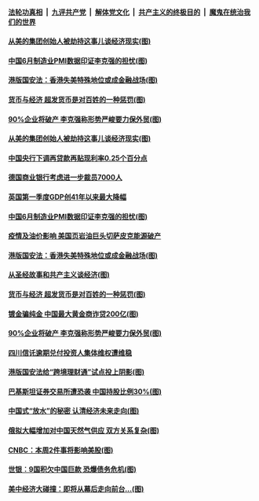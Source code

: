 ####  [法轮功真相](../../../../basic/blob/master/README.md?t=07012201) &nbsp;|&nbsp; [九评共产党](../../../../9ping.md/blob/master/README.md?t=07012201) &nbsp;|&nbsp; [解体党文化](../../../../jtdwh.md/blob/master/README.md?t=07012201)  &nbsp;|&nbsp; [共产主义的终极目的](../../../../gczydzjmd.md/blob/master/README.md?t=07012201) &nbsp;|&nbsp; [魔鬼在统治我们的世界](../../../../mgztzwmdsj.md/blob/master/README.md?t=07012201) 

#### [从美的集团创始人被劫持这事儿谈经济现实(图)](../pages/p5/938344.md?t=07012201) 


#### [中国6月制造业PMI数据印证李克强的担忧(图)](../pages/p5/938245.md?t=07012201) 

#### [港版国安法：香港失美特殊地位或成金融战场(图)](../pages/p5/938230.md?t=07012201) 

#### [货币与经济 超发货币是对百姓的一种惩罚(图)](../pages/p5/938130.md?t=07012201) 

#### [90%企业将破产 李克强称形势严峻要力保外贸(图)](../pages/p5/938142.md?t=07012201) 

#### [从美的集团创始人被劫持这事儿谈经济现实(图)](../pages/p5/938344.md?t=07012201) 


#### [中国央行下调再贷款再贴现利率0.25个百分点](../pages/p5/938264.md?t=07012201) 

#### [德国商业银行考虑进一步裁员7000人](../pages/p5/938262.md?t=07012201) 

#### [英国第一季度GDP创41年以来最大降幅](../pages/p5/938261.md?t=07012201) 

#### [中国6月制造业PMI数据印证李克强的担忧(图)](../pages/p5/938245.md?t=07012201) 

#### [疫情及油价影响 美国页岩油巨头切萨皮克能源破产](../pages/p5/938232.md?t=07012201) 

#### [港版国安法：香港失美特殊地位或成金融战场(图)](../pages/p5/938230.md?t=07012201) 

#### [从圣经故事和共产主义谈经济(图)](../pages/p5/938133.md?t=07012201) 

#### [货币与经济 超发货币是对百姓的一种惩罚(图)](../pages/p5/938130.md?t=07012201) 

#### [镀金骗纯金 中国最大黄金商诈贷200亿(图)](../pages/p5/938160.md?t=07012201) 

#### [90%企业将破产 李克强称形势严峻要力保外贸(图)](../pages/p5/938142.md?t=07012201) 

#### [四川信讬逾期兑付投资人集体维权遭维稳](../pages/p5/938159.md?t=07012201) 

#### [港版国安法给“跨境理财通”试点投上阴影(图)](../pages/p5/938156.md?t=07012201) 

#### [巴基斯坦证券交易所遭恐袭 中国持股比例30%(图)](../pages/p5/938118.md?t=07012201) 

#### [中国式“放水”的秘密 认清经济未来走向(图)](../pages/p5/938113.md?t=07012201) 

#### [俄拟大幅增加对中国天然气供应 双方关系复杂(图)](../pages/p5/938110.md?t=07012201) 

#### [CNBC：本周2件事将影响美股(图)](../pages/p5/938078.md?t=07012201) 

#### [世银︰9国积欠中国巨款 恐爆债务危机(图)](../pages/p5/938074.md?t=07012201) 

#### [美中经济大碰撞：即将从幕后走向前台…(图)](../pages/p5/938024.md?t=07012201) 

